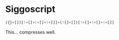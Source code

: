 # Siggoscript

```javascript
({}+[])[!+[]+!+[]+!+[]]+(![]+[])[!+[]+!+[]+!+[]]
```

This... compresses well.
